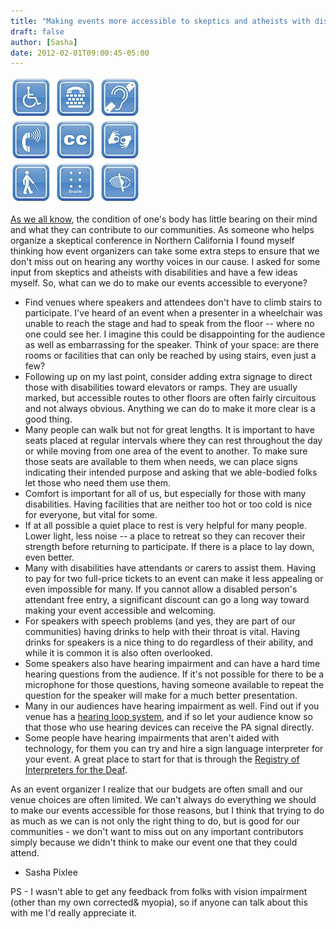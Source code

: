 ```yaml
---
title: "Making events more accessible to skeptics and atheists with disabilities"
draft: false
author: [Sasha]
date: 2012-02-01T09:00:45-05:00
---
```


![](/uploads/2012/01/disability-signs1.jpg)

[As we all know](http://en.wikipedia.org/wiki/Stephen_Hawking), the condition of one's body has little bearing on their mind and what they can contribute to our communities. As someone who helps organize a skeptical conference in Northern California I found myself thinking how event organizers can take some extra steps to ensure that we don't miss out on hearing any worthy voices in our cause. I asked for some input from skeptics and atheists with disabilities and have a few ideas myself. So, what can we do to make our events accessible to everyone?
- Find venues where speakers and attendees don't have to climb stairs to participate. I've heard of an event when a presenter in a wheelchair was unable to reach the stage and had to speak from the floor -- where no one could see her. I imagine this could be disappointing for the audience as well as embarrassing for the speaker. Think of your space: are there rooms or facilities that can only be reached by using stairs, even just a few?
- Following up on my last point, consider adding extra signage to direct those with disabilities toward elevators or ramps. They are usually marked, but accessible routes to other floors are often fairly circuitous and not always obvious. Anything we can do to make it more clear is a good thing.
- Many people can walk but not for great lengths. It is important to have seats placed at regular intervals where they can rest throughout the day or while moving from one area of the event to another. To make sure those seats are available to them when needs, we can place signs indicating their intended purpose and asking that we able-bodied folks let those who need them use them.
- Comfort is important for all of us, but especially for those with many disabilities. Having facilities that are neither too hot or too cold is nice for everyone, but vital for some.
- If at all possible a quiet place to rest is very helpful for many people. Lower light, less noise -- a place to retreat so they can recover their strength before returning to participate. If there is a place to lay down, even better.
- Many with disabilities have attendants or carers to assist them. Having to pay for two full-price tickets to an event can make it less appealing or even impossible for many. If you cannot allow a disabled person's attendant free entry, a significant discount can go a long way toward making your event accessible and welcoming.
- For speakers with speech problems (and yes, they are part of our communities) having drinks to help with their throat is vital. Having drinks for speakers is a nice thing to do regardless of their ability, and while it is common it is also often overlooked.
- Some speakers also have hearing impairment and can have a hard time hearing questions from the audience. If it's not possible for there to be a microphone for those questions, having someone available to repeat the question for the speaker will make for a much better presentation.
- Many in our audiences have hearing impairment as well. Find out if you venue has a [hearing loop system](http://www.hearingloop.org/), and if so let your audience know so that those who use hearing devices can receive the PA signal directly.
- Some people have hearing impairments that aren't aided with technology, for them you can try and hire a sign language interpreter for your event. A great place to start for that is through the [Registry of Interpreters for the Deaf](http://www.rid.org/interpreting/hiring/index.cfm).

As an event organizer I realize that our budgets are often small and our venue choices are often limited. We can't always do everything we should to make our events accessible for those reasons, but I think that trying to do as much as we can is not only the right thing to do, but is good for our communities - we don't want to miss out on any important contributors simply because we didn't think to make our event one that they could attend.

- Sasha Pixlee

PS - I wasn't able to get any feedback from folks with vision impairment (other than my own corrected&  myopia), so if anyone can talk about this with me I'd really appreciate it.
